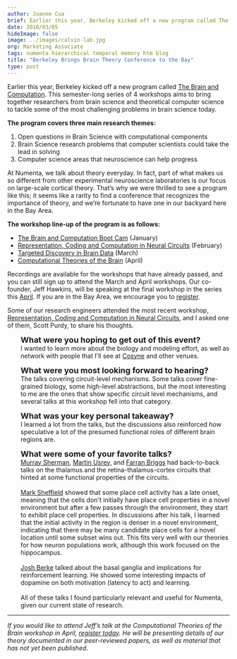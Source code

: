 ```yaml
---
author: Joanne Cua
brief: Earlier this year, Berkeley kicked off a new program called The Brain and Computation. This semester-long series of 4 workshops aims to bring together researchers from brain science and theoretical computer science to tackle some of the most challenging problems in brain science today.
date: 2018/03/05
hideImage: false
image: ../images/calvin-lab.jpg
org: Marketing Associate
tags: numenta hierarchical temporal memory htm blog
title: "Berkeley Brings Brain Theory Conference to the Bay"
type: post
---
```

Earlier this year, Berkeley kicked off a new program called [The Brain and Computation](https://simons.berkeley.edu/programs/brain2018). This semester-long series of 4 workshops aims to bring together researchers from brain science and theoretical computer science to tackle some of the most challenging problems in brain science today.  

**The program covers three main research themes:**
1.	Open questions in Brain Science with computational components
2.	Brain Science research problems that computer scientists could take the lead in solving
3.	Computer science areas that neuroscience can help progress

At Numenta, we talk about theory everyday. In fact, part of what makes us so different from other experimental neuroscience laboratories is our focus on large-scale cortical theory. That’s why we were thrilled to see a program like this; it seems like a rarity to find a conference that recognizes the importance of theory, and we’re fortunate to have one in our backyard here in the Bay Area.

**The workshop line-up of the program is as follows:**  
*	[The Brain and Computation Boot Cam](https://simons.berkeley.edu/workshops/brain2018-boot-camp) (January)
*	[Representation, Coding and Computation in Neural Circuits](https://simons.berkeley.edu/workshops/brain2018-1) (February)
*	[Targeted Discovery in Brain Data](https://simons.berkeley.edu/workshops/brain2018-2) (March)
*	[Computational Theories of the Brain](https://simons.berkeley.edu/workshops/brain2018-3) (April)

Recordings are available for the workshops that have already passed, and you can still sign up to attend the March and April workshops. Our co-founder, Jeff Hawkins, will be speaking at the final workshop in the series this [April](https://numenta.com/company/events/2018/04/16/simons-institute-berkeley/). If you are in the Bay Area, we encourage you to [register](https://simons.berkeley.edu/BRAIN18-3-registration-form).

Some of our research engineers attended the most recent workshop, [Representation, Coding and Computation in Neural Circuits](https://simons.berkeley.edu/workshops/brain2018-1), and I asked one of them, Scott Purdy, to share his thoughts.

<p style="margin-left: 30px"><font size="4"><b>What were you hoping to get out of this event?</b></font> <br>
I wanted to learn more about the biology and modeling effort, as well as network with people that I'll see at <a href="https://numenta.com/company/events/2018/03/01/cosyne-2018/">Cosyne</a> and other venues. </p>

<p style="margin-left: 30px"><font size="4"><b>What were you most looking forward to hearing? </b></font><br>
The talks covering circuit-level mechanisms. Some talks cover fine-grained biology, some high-level abstractions, but the most interesting to me are the ones that show specific circuit level mechanisms, and several talks at this workshop fell into that category. </p>

<p style="margin-left: 30px"><font size="4"><b>What was your key personal takeaway? </b></font><br>
I learned a lot from the talks, but the discussions also reinforced how speculative a lot of the presumed functional roles of different brain regions are. </p>

<p style="margin-left: 30px"><font size="4"><b>What were some of your favorite talks? </b></font><br>
<a href="https://simons.berkeley.edu/talks/s-murray-sherman-2-13-18">Murray Sherman</a>, <a href="https://simons.berkeley.edu/talks/martin-usrey-2-13-18">Martin Usrey</a>, and <a href="https://simons.berkeley.edu/talks/farran-briggs-2-13-18">Farran Briggs</a> had back-to-back talks on the thalamus and the retina-thalamus-cortex circuits that hinted at some functional properties of the circuits. <br><br>
<a href="https://simons.berkeley.edu/talks/mark-sheffield-2-12-18">Mark Sheffield</a> showed that some place cell activity has a late onset, meaning that the cells don't initially have place cell properties in a novel environment but after a few passes through the environment, they start to exhibit place cell properties. In discussions after his talk, I learned that the initial activity in the region is denser in a novel environment, indicating that there may be many candidate place cells for a novel location until some subset wins out. This fits very well with our theories for how neuron populations work, although this work focused on the hippocampus. <br><br>
<a href="https://simons.berkeley.edu/talks/josh-berke-2-13-18">Josh Berke</a> talked about the basal ganglia and implications for reinforcement learning. He showed some interesting impacts of dopamine on both motivation (latency to act) and learning. <br><br>
All of these talks I found particularly relevant and useful for Numenta, given our current state of research. </p>
<hr>

*If you would like to attend Jeff’s talk at the Computational Theories of the Brain workshop in April, [register today](https://simons.berkeley.edu/BRAIN18-3-registration-form). He will be presenting details of our theory documented in our peer-reviewed papers, as well as material that has not yet been published.*
